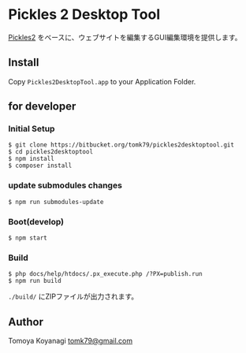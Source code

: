 # Pickles 2 Desktop Tool

[Pickles2](http://pickles2.pxt.jp/) をベースに、ウェブサイトを編集するGUI編集環境を提供します。

## Install

Copy `Pickles2DesktopTool.app` to your Application Folder.


## for developer

### Initial Setup

```
$ git clone https://bitbucket.org/tomk79/pickles2desktoptool.git
$ cd pickles2desktoptool
$ npm install
$ composer install
```

### update submodules changes

```
$ npm run submodules-update
```

### Boot(develop)

```
$ npm start
```


### Build

```
$ php docs/help/htdocs/.px_execute.php /?PX=publish.run
$ npm run build
```

`./build/` にZIPファイルが出力されます。


## Author

Tomoya Koyanagi <tomk79@gmail.com>
